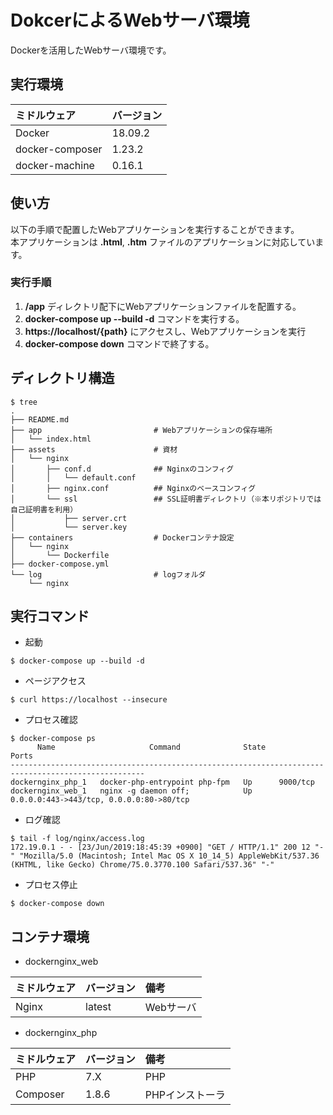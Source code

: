 # DokcerによるWebサーバ環境

Dockerを活用したWebサーバ環境です。

## 実行環境

| ミドルウェア | バージョン |
| :---- | :---- |
| Docker | 18.09.2 |
| docker-composer | 1.23.2 |
| docker-machine | 0.16.1 |

## 使い方

以下の手順で配置したWebアプリケーションを実行することができます。<br>
本アプリケーションは **.html**, **.htm** ファイルのアプリケーションに対応しています。

### 実行手順

1. **/app** ディレクトリ配下にWebアプリケーションファイルを配置する。
2. **docker-compose up --build -d** コマンドを実行する。
3. **https://localhost/{path}** にアクセスし、Webアプリケーションを実行
4. **docker-compose down** コマンドで終了する。


## ディレクトリ構造

```
$ tree
.
├── README.md
├── app                         # Webアプリケーションの保存場所
│   └── index.html
├── assets                      # 資材
│   └── nginx
│       ├── conf.d              ## Nginxのコンフィグ
│       │   └── default.conf
│       ├── nginx.conf          ## Nginxのベースコンフィグ
│       └── ssl                 ## SSL証明書ディレクトリ（※本リポジトリでは自己証明書を利用）
│           ├── server.crt
│           └── server.key
├── containers                  # Dockerコンテナ設定
│   └── nginx
│       └── Dockerfile
├── docker-compose.yml
└── log                         # logフォルダ
    └── nginx
```

## 実行コマンド

* 起動

```
$ docker-compose up --build -d
```

* ページアクセス

```
$ curl https://localhost --insecure
```

* プロセス確認

```
$ docker-compose ps
      Name                     Command              State                    Ports
----------------------------------------------------------------------------------------------------
dockernginx_php_1   docker-php-entrypoint php-fpm   Up      9000/tcp
dockernginx_web_1   nginx -g daemon off;            Up      0.0.0.0:443->443/tcp, 0.0.0.0:80->80/tcp
```

* ログ確認

```
$ tail -f log/nginx/access.log
172.19.0.1 - - [23/Jun/2019:18:45:39 +0900] "GET / HTTP/1.1" 200 12 "-" "Mozilla/5.0 (Macintosh; Intel Mac OS X 10_14_5) AppleWebKit/537.36 (KHTML, like Gecko) Chrome/75.0.3770.100 Safari/537.36" "-"
```

* プロセス停止

```
$ docker-compose down
```

## コンテナ環境

* dockernginx_web

| ミドルウェア | バージョン | 備考 |
| :---- | :---- | :---- |
| Nginx | latest | Webサーバ |

* dockernginx_php

| ミドルウェア | バージョン | 備考 |
| :---- | :---- | :---- |
| PHP | 7.X | PHP |
| Composer | 1.8.6 | PHPインストーラ |
